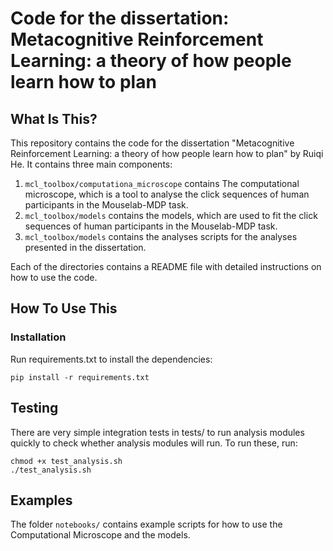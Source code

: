 Code for the dissertation: Metacognitive Reinforcement Learning: a theory of how people learn how to plan
==============================

What Is This?
-------------

This repository contains the code for the dissertation "Metacognitive Reinforcement Learning: a theory of how people learn how to plan" by Ruiqi He. 
It contains three main components:
1. `mcl_toolbox/computationa_microscope` contains The computational microscope, which is a tool to analyse the click sequences of human participants in the Mouselab-MDP task.
2. `mcl_toolbox/models` contains the models, which are used to fit the click sequences of human participants in the Mouselab-MDP task.
3. `mcl_toolbox/models` contains the analyses scripts for the analyses presented in the dissertation. 

Each of the directories contains a README file with detailed instructions on how to use the code.

How To Use This
---------------

### Installation
Run requirements.txt to install the dependencies:

```
pip install -r requirements.txt
```


Testing
-------
There are very simple integration tests in tests/ to run analysis modules quickly to check whether analysis modules will run.
To run these, run:
```
chmod +x test_analysis.sh
./test_analysis.sh
```

Examples
-------
The folder `notebooks/` contains example scripts for how to use the Computational Microscope and the models.

